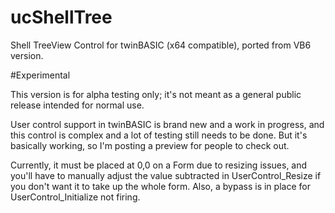 # ucShellTree
Shell TreeView Control for twinBASIC (x64 compatible), ported from VB6 version.

#Experimental

This version is for alpha testing only; it's not meant as a general public release intended for normal use.

User control support in twinBASIC is brand new and a work in progress, and this control is complex and a lot of testing still needs to be done. But it's basically working, so I'm posting a preview for people to check out.

Currently, it must be placed at 0,0 on a Form due to resizing issues, and you'll have to manually adjust the value subtracted in UserControl_Resize if you don't want it to take up the whole form. Also, a bypass is in place for UserControl_Initialize not firing. 
